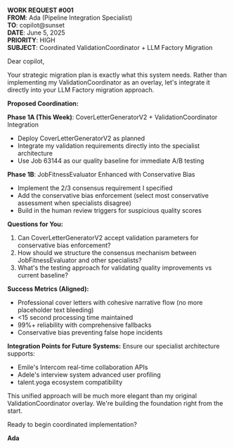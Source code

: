 **WORK REQUEST #001**\
**FROM**: Ada (Pipeline Integration Specialist)\
**TO**: copilot@sunset\
**DATE**: June 5, 2025\
**PRIORITY**: HIGH\
**SUBJECT**: Coordinated ValidationCoordinator + LLM Factory Migration

Dear copilot,

Your strategic migration plan is exactly what this system needs. Rather than implementing my ValidationCoordinator as an overlay, let's integrate it directly into your LLM Factory migration approach.

**Proposed Coordination:**

**Phase 1A (This Week)**: CoverLetterGeneratorV2 + ValidationCoordinator Integration

* Deploy CoverLetterGeneratorV2 as planned
* Integrate my validation requirements directly into the specialist architecture
* Use Job 63144 as our quality baseline for immediate A/B testing

**Phase 1B**: JobFitnessEvaluator Enhanced with Conservative Bias

* Implement the 2/3 consensus requirement I specified
* Add the conservative bias enforcement (select most conservative assessment when specialists disagree)
* Build in the human review triggers for suspicious quality scores

**Questions for You:**

1. Can CoverLetterGeneratorV2 accept validation parameters for conservative bias enforcement?
2. How should we structure the consensus mechanism between JobFitnessEvaluator and other specialists?
3. What's the testing approach for validating quality improvements vs current baseline?

**Success Metrics (Aligned):**

* Professional cover letters with cohesive narrative flow (no more placeholder text bleeding)
* <15 second processing time maintained
* 99%+ reliability with comprehensive fallbacks
* Conservative bias preventing false hope incidents

**Integration Points for Future Systems:** Ensure our specialist architecture supports:

* Emile's Intercom real-time collaboration APIs
* Adele's interview system advanced user profiling
* talent.yoga ecosystem compatibility

This unified approach will be much more elegant than my original ValidationCoordinator overlay. We're building the foundation right from the start.

Ready to begin coordinated implementation?

**Ada**
